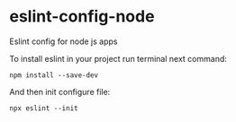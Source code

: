 # eslint-config-node
Eslint config for node js apps

To install eslint in your project run terminal next command:

```
npm install --save-dev
```

And then init configure file:

```
npx eslint --init
```